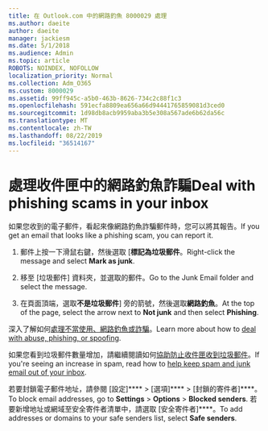 ```yaml
---
title: 在 Outlook.com 中的網路釣魚 8000029 處理
ms.author: daeite
author: daeite
manager: jackiesm
ms.date: 5/1/2018
ms.audience: Admin
ms.topic: article
ROBOTS: NOINDEX, NOFOLLOW
localization_priority: Normal
ms.collection: Adm_O365
ms.custom: 8000029
ms.assetid: 99ff945c-a5b0-463b-8626-734c2c88f1c3
ms.openlocfilehash: 591ecfa8809ea656a66d94441765859081d3ced0
ms.sourcegitcommit: 1d98db8acb9959aba3b5e308a567ade6b62da56c
ms.translationtype: MT
ms.contentlocale: zh-TW
ms.lasthandoff: 08/22/2019
ms.locfileid: "36514167"
---
```

# <a name="deal-with-phishing-scams-in-your-inbox"></a><span data-ttu-id="71d61-102">處理收件匣中的網路釣魚詐騙</span><span class="sxs-lookup"><span data-stu-id="71d61-102">Deal with phishing scams in your inbox</span></span>

<span data-ttu-id="71d61-103">如果您收到的電子郵件，看起來像網路釣魚詐騙郵件時，您可以將其報告。</span><span class="sxs-lookup"><span data-stu-id="71d61-103">If you get an email that looks like a phishing scam, you can report it.</span></span>
  
1. <span data-ttu-id="71d61-104">郵件上按一下滑鼠右鍵，然後選取 [**標記為垃圾郵件**。</span><span class="sxs-lookup"><span data-stu-id="71d61-104">Right-click the message and select **Mark as junk**.</span></span> 
    
2. <span data-ttu-id="71d61-105">移至 [垃圾郵件] 資料夾，並選取的郵件。</span><span class="sxs-lookup"><span data-stu-id="71d61-105">Go to the Junk Email folder and select the message.</span></span>
    
3. <span data-ttu-id="71d61-106">在頁面頂端，選取**不是垃圾郵件**] 旁的箭號，然後選取**網路釣魚**。</span><span class="sxs-lookup"><span data-stu-id="71d61-106">At the top of the page, select the arrow next to **Not junk** and then select **Phishing**.</span></span> 
    
<span data-ttu-id="71d61-107">深入了解如何[處理不當使用、網路釣魚或詐騙](https://go.microsoft.com/fwlink/p/?linkid=873139)。</span><span class="sxs-lookup"><span data-stu-id="71d61-107">Learn more about how to [deal with abuse, phishing, or spoofing](https://go.microsoft.com/fwlink/p/?linkid=873139).</span></span>
  
<span data-ttu-id="71d61-108">如果您看到垃圾郵件數量增加，請繼續閱讀如何[協助防止收件匣收到垃圾郵件](https://go.microsoft.com/fwlink/p/?linkid=873140)。</span><span class="sxs-lookup"><span data-stu-id="71d61-108">If you're seeing an increase in spam, read how to [help keep spam and junk email out of your inbox](https://go.microsoft.com/fwlink/p/?linkid=873140).</span></span>
  
<span data-ttu-id="71d61-109">若要封鎖電子郵件地址，請參閱 [設定]\*\*\*\* \> [選項]\*\*\*\* \> [封鎖的寄件者]\*\*\*\*。</span><span class="sxs-lookup"><span data-stu-id="71d61-109">To block email addresses, go to **Settings** \> **Options** \> **Blocked senders**.</span></span> <span data-ttu-id="71d61-110">若要新增地址或網域至安全寄件者清單中，請選取 [安全寄件者]\*\*\*\*。</span><span class="sxs-lookup"><span data-stu-id="71d61-110">To add addresses or domains to your safe senders list, select **Safe senders**.</span></span> 
  

